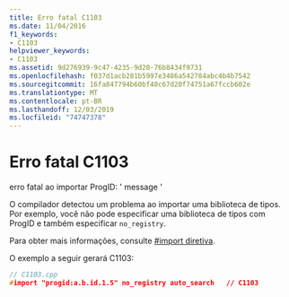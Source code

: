 ```yaml
---
title: Erro fatal C1103
ms.date: 11/04/2016
f1_keywords:
- C1103
helpviewer_keywords:
- C1103
ms.assetid: 9d276939-9c47-4235-9d20-76b8434f9731
ms.openlocfilehash: f037d1acb281b5997e3486a542784abc4b4b7542
ms.sourcegitcommit: 16fa847794b60bf40c67d20f74751a67fccb602e
ms.translationtype: MT
ms.contentlocale: pt-BR
ms.lasthandoff: 12/03/2019
ms.locfileid: "74747378"
---
```

# <a name="fatal-error-c1103"></a>Erro fatal C1103

erro fatal ao importar ProgID: ' message '

O compilador detectou um problema ao importar uma biblioteca de tipos.  Por exemplo, você não pode especificar uma biblioteca de tipos com ProgID e também especificar `no_registry`.

Para obter mais informações, consulte [#import diretiva](../../preprocessor/hash-import-directive-cpp.md).

O exemplo a seguir gerará C1103:

```cpp
// C1103.cpp
#import "progid:a.b.id.1.5" no_registry auto_search   // C1103
```

